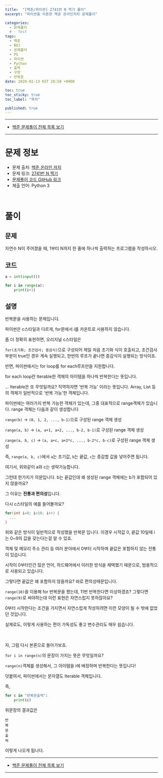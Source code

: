 ```yaml
---
title:  "[백준/파이썬] 2741번 N 찍기 풀이"
excerpt: "파이썬을 이용한 백준 온라인저지 문제풀이"

categories:
  - 문제풀이
  # - Test
tags:
  - 백준
  - BOJ
  - 문제풀이
  - PS
  - 파이썬
  - Python
  - 출력
  - 구현
  - 반복문
date: 2020-02-13 KST 20:58 +0900

toc: true
toc_sticky: true
toc_label: "목차"

published: true
---
```


- - -

 - [백준 문제풀이 전체 목록 보기](/boj)

- - -

# 문제 정보
 - 문제 출처: [백준 온라인 저지](http://boj.kr/)
 - 문제 링크: [2741번 N 찍기](https://www.acmicpc.net/problem/2741)
 - [문제풀이 코드 GitHub 링크](https://github.com/NeoMindStd/CodingLife)
 - 제출 언어: Python 3
 
 <br>

# 풀이

## 문제
자연수 N이 주어졌을 때, 1부터 N까지 한 줄에 하나씩 출력하는 프로그램을 작성하시오.

## 코드

```python
a = int(input())

for i in range(a):
    print(i+1)
```

## 설명
반복문을 사용하는 문제입니다.

파이썬은 c스타일과 다르게, for문에서 i를 카운트로 사용하지 않습니다.

좀 더 정확히 표현하면, 오리지널 c스타일은

`for(초기화; 조건검사; 증감식)`으로 구성되어 제일 처음 초기화 식이 호출되고, 조건검사 부분이 true인 경우 계속 실행되고, 한번의 루프가 끝나면 증감식이 실행되는 방식이죠.

반면, 파이썬에서는 for loop를 for each루프만을 지원합니다.

for each loop란 Iterable한 객체의 아이템을 하나씩 반복한다는 뜻입니다.

... Iterable은 또 무엇일까요? 직역하자면 '반복 가능' 이라는 뜻입니다. Array, List 등의 객체가 일반적으로 '반복 가능'한 객체입니다. 

파이썬에는 여러가지 반복 가능한 객체가 있는데, 그중 대표적으로 range객체가 있습니다. range 객체는 다음과 같이 생성합니다

`range(b)` -> `(0, 1, 2, ..., b-1)`으로 구성된 range 객체 생성

`range(a, b)` -> `(a, a+1, a+2, ..., b-2, b-1)`로 구성된 range 객체 생성

`range(a, b, c)` -> `(a, a+c, a+2*c, ..., b-2*c, b-c)`로 구성된 range 객체 생성

즉, `range(a, b, c)`에서 `a`는 초기값, `b`는 끝값, `c`는 증감할 값을 넣어주면 됩니다.

여기서, 위와같이 a와 c는 생략가능합니다.

그런데 한가지가 의문입니다. b는 끝값인데 왜 생성된 range 객체에는 b가 포함되어 있지 않을까요?

그 이유는 **전통과 편의성**입니다.

다시 c스타일의 예를 들어볼까요?

```c
for(int i=0; i<10; i++) {
  ...
}
```
위와 같은 방식이 일반적으로 작성했을 반복문 입니다. 이경우 시작값 0, 끝값 10일때 i는 0~9의 값을 갖는다는걸 알 수 있죠.

객체 및 메모리 주소 관리 등 여러 분야에서 0부터 시작하며 끝값은 포함하지 않는 전통이 있습니다.

시작이 0부터인건 많은 언어, 하드웨어에서 이러한 방식을 채택했기 때문으로, 범용적으로 사용되고 있습니다.

그렇다면 끝값은 왜 포함하지 않을까요? 바로 편의성때문입니다.

`range(10)`을 이용해 for 반복문을 짰는데, 11번 반복한다면 이상하겠죠? 그렇다면 `range(9)`로 써야하는데 이런 표현은 자연스럽지 못하잖아요? 

0부터 시작한다는 조건을 가지면서 자연스럽게 작성하려면 이런 모양이 될 수 밖에 없었던 것입니다.

실제로도, 이렇게 사용하는 편이 가독성도 좋고 변수관리도 매우 쉽습니다.

<br>
<br>
자, 그럼 다시 본론으로 돌아가보죠.

`for i in range(n)`의 문장이 가지는 뜻은 무엇일까요?

`range(n)`객체를 생성해서, 그 아이템을 i에 배정하며 반복한다는 뜻입니다!

덧붙여서, 파이썬에서는 문자열도 Iterable 객체입니다.

즉,
```python
for c in "반복문출력":
    print(c)
```
위문장의 결과값은

```
반
복
문
출
력
```
이렇게 나오게 됩니다.

- - -

 - [백준 문제풀이 전체 목록 보기](/boj)

- - -